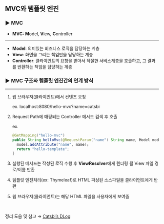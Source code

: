 ## MVC와 템플릿 엔진

### ▶️ MVC

- **MVC:** **M**odel, **V**iew, **C**ontroller

---

- **Model**:  의미있는 비즈니스 로직을 담당하는 계층
- **View**: 화면을 그리는 책임만을 담당하는 계층
- **Controller**: 클라이언트의 요청을 받아서 적절한 서비스계층을 호출하고, 그 결과를 반환하는 책임을 담당하는 계층

### ▶️ MVC 구조와 템플릿 엔진간의 연계 방식

---

1. 웹 브라우저(클라이언트)에서 컨텐츠 요청
    
    ex. localhost:8080/hello-mvc?name=catsbi
    
2. Request Path에 매핑되는 Controller 메서드 검색 후 호출
    
    ex.
    
    ```java
    @GetMapping("hello-mvc")
    public String helloMvc(@RequestParam("name") String name, Model model) {
      model.addAttribute("name", name);
      return "hello-template";
    }
    ```
    
3. 실행된 메서드는 작성된 로직 수행 후 **ViewResolver**에게 렌더링 될 View 파일 경로/이름 반환
4. 템플릿 엔진처리(ex: Thymeleaf)로 HTML 파싱된 소스파일을 클라이언트에게 반환
5. 웹 브라우저(클라이언트)는 해당 HTML 파일을 사용자에게 보여줌

<br/>

정리 도움 및 참고 → [Catsbi’s DLog](https://catsbi.oopy.io/b437f40b-c15c-45f1-adc1-113a826aa1c6)